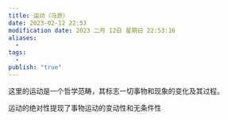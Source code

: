 ```yaml
---
title: 运动（马原）
date: 2023-02-12 22:53
modification date: 2023 二月 12日 星期日 22:53:16
aliases:
  - 
tags:
  - 
publish: "true"
---
```


这里的运动是一个哲学范畴，其标志一切事物和现象的变化及其过程。

运动的绝对性提现了事物运动的变动性和无条件性
